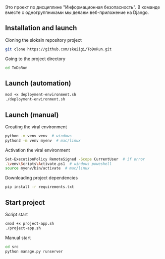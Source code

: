 Это проект по дисциплине "Информационная безопасность". В команде вместе с одногруппниками мы делаем веб-приложение на Django.

## Installation and launch

Cloning the slokaln repository project

```bash
git clone https://github.com/skeiigi/ToDoRun.git
```

Going to the project directory

```bash
cd ToDoRun
```

## Launch (automation)

```bash
mod +x deployment-environment.sh
./deployment-environment.sh
```

## Launch (manual)

Creating the viral environment

```bash
python -m venv venv  # windows
python3 -m venv myenv  # mac/linux 
```

Activation the viral environment

```bash
Set-ExecutionPolicy RemoteSigned -Scope CurrentUser  # if error
.\venv\Scripts\Activate.ps1  # windows poweshell
source myenv/bin/activate  # mac/linux
```

Downloading project dependencies

```bash
pip install -r requirements.txt
```

## Start project

Script start

```bash
cmod +x project-app.sh
./project-app.sh
```

Manual start

```bash
cd src
python manage.py runserver
```
